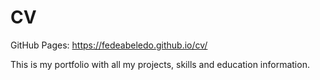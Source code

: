 # CV
GitHub Pages: https://fedeabeledo.github.io/cv/

This is my portfolio with all my projects, skills and education information.

